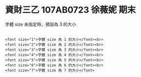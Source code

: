 # 資財三乙 107AB0723 徐薇妮 期末
<html>
 
  <head>
    <title> CH8 </title>
  </head>
   
  <body>
    字體 size 未指定時，預設為 3 的大小<br><br>
 
    <font size="1">字體 size 為 1 的大小</font><br>
    <font size="2">字體 size 為 2 的大小</font><br>
    <font size="3">字體 size 為 3 的大小</font><br>
    <font size="4">字體 size 為 4 的大小</font><br>
    <font size="5">字體 size 為 5 的大小</font><br>
    <font size="6">字體 size 為 6 的大小</font><br>
    <font size="7">字體 size 為 7 的大小</font>
  </body>
   
</html>
